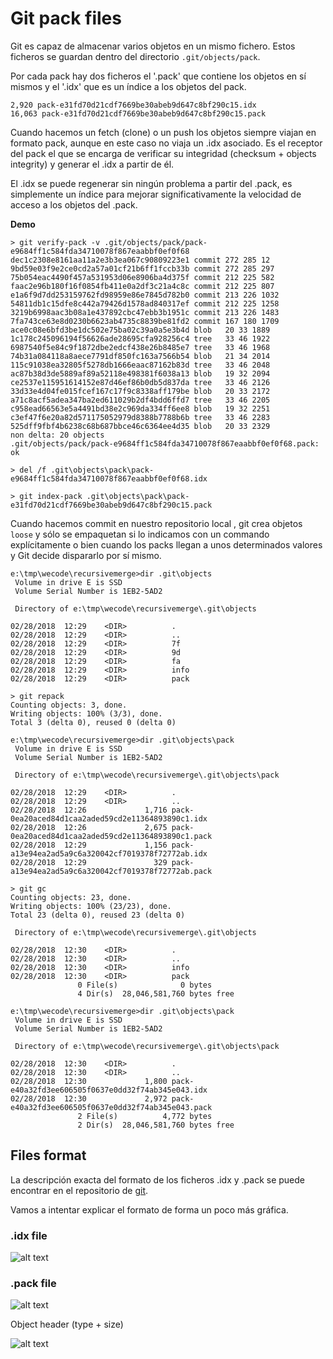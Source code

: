 # Git pack files

 Git es capaz de almacenar varios objetos en un mismo fichero. Estos ficheros se guardan dentro del directorio `.git/objects/pack`.
 
 Por cada pack hay dos ficheros el '.pack' que contiene los objetos en sí mismos y el '.idx' que es un índice a los objetos del pack.
 
  ```
  2,920 pack-e31fd70d21cdf7669be30abeb9d647c8bf290c15.idx
16,063 pack-e31fd70d21cdf7669be30abeb9d647c8bf290c15.pack
 ```
 
 Cuando hacemos un fetch (clone) o un push los objetos siempre viajan en formato pack, aunque en este caso no viaja un .idx asociado. Es el receptor del pack el que se encarga de verificar su integridad (checksum + objects integrity) y generar el .idx a partir de él.
 
 El .idx se puede regenerar sin ningún problema a partir del .pack, es simplemente un índice para mejorar significativamente la velocidad de acceso a los objetos del .pack.

**Demo**
```
> git verify-pack -v .git/objects/pack/pack-e9684ff1c584fda34710078f867eaabbf0ef0f68
dec1c2308e8161aa11a2e3b3ea067c90809223e1 commit 272 285 12
9bd59e03f9e2ce0cd2a57a01cf21b6ff1fccb33b commit 272 285 297
75b054eac4490f457a531953d06e8906ba4d375f commit 212 225 582
faac2e96b180f16f0854fb411e0a2df3c21a4c8c commit 212 225 807
e1a6f9d7dd253159762fd98959e86e7845d782b0 commit 213 226 1032
54811db1c15dfe8c442a79426d1578ad840317ef commit 212 225 1258
3219b6998aac3b08a1e437892cbc47ebb3b1951c commit 213 226 1483
7fa743ce63e8d0230b6623ab4735c8839be81fd2 commit 167 180 1709
ace0c08e6bfd3be1dc502e75ba02c39a0a5e3b4d blob   20 33 1889
1c178c245096194f56626ade28695cfa928256c4 tree   33 46 1922
6987540f5e84c9f1872dbe2edcf438e26b8485e7 tree   33 46 1968
74b31a084118a8aece7791df850fc163a7566b54 blob   21 34 2014
115c91038ea32805f5278db1666eaac87162b83d tree   33 46 2048
ac87b38d3de5889af89a52118e498381f6038a13 blob   19 32 2094
ce2537e115951614152e87d46ef86b0db5d837da tree   33 46 2126
33d33e4d04fe015fcef167c17f9c8338aff179be blob   20 33 2172
a71c8acf5adea347ba2ed611029b2df4bdd6ffd7 tree   33 46 2205
c958ead66563e5a4491bd38e2c969da334ff6ee8 blob   19 32 2251
c3ef47f6e20a82d571175052979d8388b7788b6b tree   33 46 2283
525dff9fbf4b6238c68b687bbce46c6364ee4d35 blob   20 33 2329
non delta: 20 objects
.git/objects/pack/pack-e9684ff1c584fda34710078f867eaabbf0ef0f68.pack: ok

> del /f .git\objects\pack\pack-e9684ff1c584fda34710078f867eaabbf0ef0f68.idx

> git index-pack .git\objects\pack\pack-e31fd70d21cdf7669be30abeb9d647c8bf290c15.pack
```

Cuando hacemos commit en nuestro repositorio local , git crea objetos `loose` y sólo se empaquetan si lo indicamos con un commando explícitamente o bien cuando los packs llegan a unos determinados valores y Git decide dispararlo por sí mismo.

```
e:\tmp\wecode\recursivemerge>dir .git\objects
 Volume in drive E is SSD
 Volume Serial Number is 1EB2-5AD2

 Directory of e:\tmp\wecode\recursivemerge\.git\objects

02/28/2018  12:29    <DIR>          .
02/28/2018  12:29    <DIR>          ..
02/28/2018  12:29    <DIR>          7f
02/28/2018  12:29    <DIR>          9d
02/28/2018  12:29    <DIR>          fa
02/28/2018  12:29    <DIR>          info
02/28/2018  12:29    <DIR>          pack

> git repack
Counting objects: 3, done.
Writing objects: 100% (3/3), done.
Total 3 (delta 0), reused 0 (delta 0)

e:\tmp\wecode\recursivemerge>dir .git\objects\pack
 Volume in drive E is SSD
 Volume Serial Number is 1EB2-5AD2

 Directory of e:\tmp\wecode\recursivemerge\.git\objects\pack

02/28/2018  12:29    <DIR>          .
02/28/2018  12:29    <DIR>          ..
02/28/2018  12:26             1,716 pack-0ea20aced84d1caa2aded59cd2e11364893890c1.idx
02/28/2018  12:26             2,675 pack-0ea20aced84d1caa2aded59cd2e11364893890c1.pack
02/28/2018  12:29             1,156 pack-a13e94ea2ad5a9c6a320042cf7019378f72772ab.idx
02/28/2018  12:29               329 pack-a13e94ea2ad5a9c6a320042cf7019378f72772ab.pack

> git gc
Counting objects: 23, done.
Writing objects: 100% (23/23), done.
Total 23 (delta 0), reused 23 (delta 0)

 Directory of e:\tmp\wecode\recursivemerge\.git\objects

02/28/2018  12:30    <DIR>          .
02/28/2018  12:30    <DIR>          ..
02/28/2018  12:30    <DIR>          info
02/28/2018  12:30    <DIR>          pack
               0 File(s)              0 bytes
               4 Dir(s)  28,046,581,760 bytes free

e:\tmp\wecode\recursivemerge>dir .git\objects\pack
 Volume in drive E is SSD
 Volume Serial Number is 1EB2-5AD2

 Directory of e:\tmp\wecode\recursivemerge\.git\objects\pack

02/28/2018  12:30    <DIR>          .
02/28/2018  12:30    <DIR>          ..
02/28/2018  12:30             1,800 pack-e40a32fd3ee606505f0637e0dd32f74ab345e043.idx
02/28/2018  12:30             2,972 pack-e40a32fd3ee606505f0637e0dd32f74ab345e043.pack
               2 File(s)          4,772 bytes
               2 Dir(s)  28,046,581,760 bytes free               
```
## Files format

La descripción exacta del formato de los ficheros .idx y .pack se puede encontrar en el repositorio de [git](https://github.com/git/git/blob/master/Documentation/technical/pack-format.txt).

Vamos a intentar explicar el formato de forma un poco más gráfica.

### .idx file

![alt text](https://github.com/rubarax/wecode/blob/master/images/idx-format.png ".idx format")


### .pack file

![alt text](https://github.com/rubarax/wecode/blob/master/images/pack-format.png ".pack format")

Object header (type + size)

![alt text](https://github.com/rubarax/wecode/blob/master/images/object-header.png "object header")

